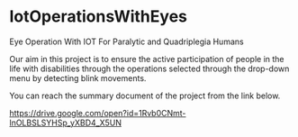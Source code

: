 # IotOperationsWithEyes
Eye Operation With IOT For Paralytic and Quadriplegia Humans

Our aim in this project is to ensure the active participation of people in the life with disabilities through the operations selected through the drop-down menu by detecting blink movements.


You can reach the summary document of the project from the link below.


https://drive.google.com/open?id=1Rvb0CNmt-lnOLBSLSYHSp_yXBD4_X5UN

